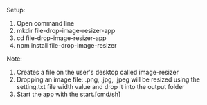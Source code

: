 Setup:

1. Open command line
2. mkdir file-drop-image-resizer-app
3. cd file-drop-image-resizer-app
3. npm install file-drop-image-resizer

Note:
1. Creates a file on the user's desktop called image-resizer
2. Dropping an image file: .png, .jpg, .jpeg will be resized using the setting.txt file width value and drop it into the output folder
3. Start the app with the start.[cmd/sh]